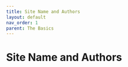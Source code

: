 ```yaml
---
title: Site Name and Authors
layout: default
nav_order: 1
parent: The Basics
---
```


# Site Name and Authors 